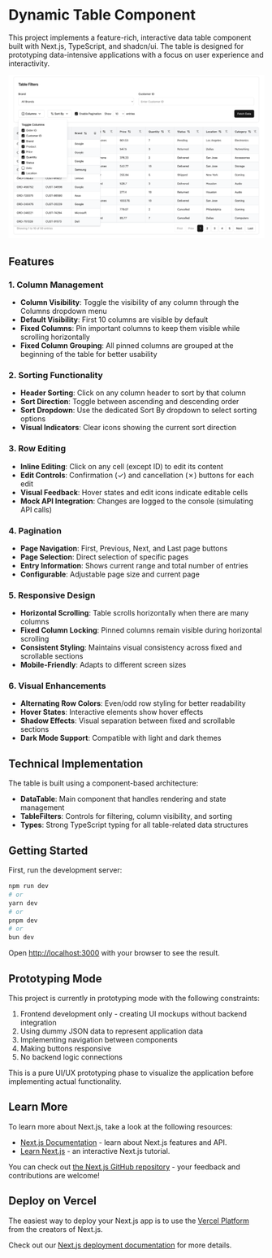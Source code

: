 # Dynamic Table Component

This project implements a feature-rich, interactive data table component built with Next.js, TypeScript, and shadcn/ui. The table is designed for prototyping data-intensive applications with a focus on user experience and interactivity.

![Table Overview](https://github.com/leonardollobato/react-table/blob/main/assets/table-columns-selection.png)

## Features

### 1. Column Management
- **Column Visibility**: Toggle the visibility of any column through the Columns dropdown menu
- **Default Visibility**: First 10 columns are visible by default
- **Fixed Columns**: Pin important columns to keep them visible while scrolling horizontally
- **Fixed Column Grouping**: All pinned columns are grouped at the beginning of the table for better usability

### 2. Sorting Functionality
- **Header Sorting**: Click on any column header to sort by that column
- **Sort Direction**: Toggle between ascending and descending order
- **Sort Dropdown**: Use the dedicated Sort By dropdown to select sorting options
- **Visual Indicators**: Clear icons showing the current sort direction

### 3. Row Editing
- **Inline Editing**: Click on any cell (except ID) to edit its content
- **Edit Controls**: Confirmation (✓) and cancellation (✗) buttons for each edit
- **Visual Feedback**: Hover states and edit icons indicate editable cells
- **Mock API Integration**: Changes are logged to the console (simulating API calls)

### 4. Pagination
- **Page Navigation**: First, Previous, Next, and Last page buttons
- **Page Selection**: Direct selection of specific pages
- **Entry Information**: Shows current range and total number of entries
- **Configurable**: Adjustable page size and current page

### 5. Responsive Design
- **Horizontal Scrolling**: Table scrolls horizontally when there are many columns
- **Fixed Column Locking**: Pinned columns remain visible during horizontal scrolling
- **Consistent Styling**: Maintains visual consistency across fixed and scrollable sections
- **Mobile-Friendly**: Adapts to different screen sizes

### 6. Visual Enhancements
- **Alternating Row Colors**: Even/odd row styling for better readability
- **Hover States**: Interactive elements show hover effects
- **Shadow Effects**: Visual separation between fixed and scrollable sections
- **Dark Mode Support**: Compatible with light and dark themes

## Technical Implementation

The table is built using a component-based architecture:

- **DataTable**: Main component that handles rendering and state management
- **TableFilters**: Controls for filtering, column visibility, and sorting
- **Types**: Strong TypeScript typing for all table-related data structures

## Getting Started

First, run the development server:

```bash
npm run dev
# or
yarn dev
# or
pnpm dev
# or
bun dev
```

Open [http://localhost:3000](http://localhost:3000) with your browser to see the result.

## Prototyping Mode

This project is currently in prototyping mode with the following constraints:

1. Frontend development only - creating UI mockups without backend integration
2. Using dummy JSON data to represent application data
3. Implementing navigation between components
4. Making buttons responsive
5. No backend logic connections

This is a pure UI/UX prototyping phase to visualize the application before implementing actual functionality.

## Learn More

To learn more about Next.js, take a look at the following resources:

- [Next.js Documentation](https://nextjs.org/docs) - learn about Next.js features and API.
- [Learn Next.js](https://nextjs.org/learn-pages-router) - an interactive Next.js tutorial.

You can check out [the Next.js GitHub repository](https://github.com/vercel/next.js) - your feedback and contributions are welcome!

## Deploy on Vercel

The easiest way to deploy your Next.js app is to use the [Vercel Platform](https://vercel.com/new?utm_medium=default-template&filter=next.js&utm_source=create-next-app&utm_campaign=create-next-app-readme) from the creators of Next.js.

Check out our [Next.js deployment documentation](https://nextjs.org/docs/pages/building-your-application/deploying) for more details.
